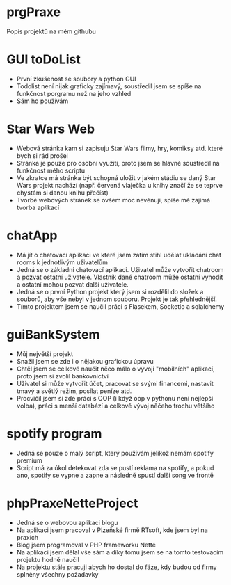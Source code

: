 # prgPraxe
Popis projektů na mém githubu



# GUI toDoList
- První zkušenost se soubory a python GUI
- Todolist není nijak graficky zajímavý, soustředil jsem se spíše na funkčnost porgramu než na jeho vzhled
- Sám ho používám

# Star Wars Web
- Webová stránka kam si zapisuju Star Wars filmy, hry, komiksy atd. které bych si rád prošel
- Stránka je pouze pro osobní využití, proto jsem se hlavně soustředil na funkčnost mého scriptu
- Ve zkratce má stránka být schopná uložit v jakém stádiu se daný Star Wars projekt nachází (např. červená vlaječka u knihy značí že se teprve chystám si danou knihu přečíst)
- Tvorbě webových stránek se ovšem moc nevěnuji, spíše mě zajímá tvorba aplikací

# chatApp
- Má jít o chatovací aplikaci ve které jsem zatím stihl udělat ukládání chat rooms k jednotlivým uživatelům
- Jedná se o základní chatovací aplikaci. Uživatel může vytvořit chatroom a pozvat ostatní uživatele. Vlastník dané chatroom může ostatní vyhodit a ostatní mohou pozvat další       uživatele.
- Jedná se o první Python projekt který jsem si rozdělil do složek a souborů, aby vše nebyl v jednom souboru. Projekt je tak přehlednější. 
- Tímto projektem jsem se naučil práci s Flasekem, Socketio a sqlalchemy

# guiBankSystem
- Můj největší projekt
- Snažil jsem se zde i o nějakou grafickou úpravu
- Chtěl jsem se celkově naučit něco málo o vývoji "mobilních" aplikací, proto jsem si zvolil bankovnictví
- Uživatel si může vytvořit účet, pracovat se svými financemi, nastavit tmavý a světlý režim, posílat peníze atd.
- Procvičil jsem si zde práci s OOP (i když oop v pythonu není nejlepší volba), práci s menší databází a celkově vývoj něčeho trochu většího

# spotify program
- Jedná se pouze o malý script, který používám jelikož nemám spotify premium
- Script má za úkol detekovat zda se pustí reklama na spotify, a pokud ano, spotify se vypne a zapne a následně spustí další song ve frontě

# phpPraxeNetteProject
- Jedná se o webovou aplikaci blogu
- Na aplikaci jsem pracoval v Plzeňské firmě RTsoft, kde jsem byl na praxích
- Blog jsem programoval v PHP frameworku Nette
- Na aplikaci jsem dělal vše sám a díky tomu jsem se na tomto testovacím projektu hodně naučil
- Na projektu stále pracuji abych ho dostal do fáze, kdy budou od firmy splněny všechny požadavky

